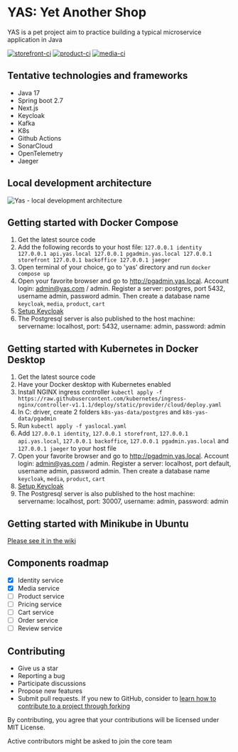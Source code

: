 # YAS: Yet Another Shop

YAS is a pet project aim to practice building a typical microservice application in Java

[![storefront-ci](https://github.com/nashtech-garage/yas/actions/workflows/storefront-ci.yaml/badge.svg)](https://github.com/nashtech-garage/yas/actions/workflows/storefront-ci.yaml)
[![product-ci](https://github.com/nashtech-garage/yas/actions/workflows/product-ci.yaml/badge.svg)](https://github.com/nashtech-garage/yas/actions/workflows/product-ci.yaml)
[![media-ci](https://github.com/nashtech-garage/yas/actions/workflows/media-ci.yaml/badge.svg)](https://github.com/nashtech-garage/yas/actions/workflows/media-ci.yaml)

## Tentative technologies and frameworks

- Java 17
- Spring boot 2.7
- Next.js
- Keycloak
- Kafka
- K8s
- Github Actions
- SonarCloud
- OpenTelemetry
- Jaeger

## Local development architecture

![Yas - local development architecture](https://raw.githubusercontent.com/nashtech-garage/yas/main/yas_architecture_local.png)

## Getting started with Docker Compose

1. Get the latest source code
1. Add the following records to your host file: 
`
127.0.0.1 identity
127.0.0.1 api.yas.local
127.0.0.1 pgadmin.yas.local
127.0.0.1 storefront
127.0.0.1 backoffice
127.0.0.1 jaeger
`
1. Open terminal of your choice, go to 'yas' directory and run `docker compose up`
1. Open your favorite browser and go to  http://pgadmin.yas.local. Account login: admin@yas.com / admin. Register a server: postgres, port 5432, username admin, password admin. Then create a database name `keycloak`, `media`, `product`, `cart`
1. [Setup Keycloak](https://github.com/nashtech-garage/yas/wiki/Keycloak-Setup/)
1. The Postgresql server is also published to the host machine: servername: localhost, port: 5432, username: admin, password: admin

## Getting started with Kubernetes in Docker Desktop

1. Get the latest source code
1. Have your Docker desktop with Kubernetes enabled
1. Install NGINX ingress controller `kubectl apply -f https://raw.githubusercontent.com/kubernetes/ingress-nginx/controller-v1.1.1/deploy/static/provider/cloud/deploy.yaml`
1. In C: driver, create 2 folders `k8s-yas-data/postgres` and `k8s-yas-data/pgadmin`
1. Run `kubectl apply -f yaslocal.yaml`
1. Add `127.0.0.1 identity`, `127.0.0.1 storefront`, `127.0.0.1 api.yas.local`, `127.0.0.1 backoffice`, `127.0.0.1 pgadmin.yas.local` and `127.0.0.1 jaeger` to your host file
1. Open your favorite browser and go to  http://pgadmin.yas.local. Account login: admin@yas.com / admin. Register a server: localhost, port default, username admin, password admin. Then create a database name `keycloak`, `media`, `product`, `cart`
1. [Setup Keycloak](https://github.com/nashtech-garage/yas/wiki/Keycloak-Setup/)
1. The Postgresql server is also published to the host machine: servername: localhost, port: 30007, username: admin, password: admin

## Getting started with Minikube in Ubuntu
[Please see it in the wiki](https://github.com/nashtech-garage/yas/wiki/Getting-started-with-Minikube-in-Ubuntu)

## Components roadmap
- [x] Identity service
- [x] Media service
- [ ] Product service
- [ ] Pricing service
- [ ] Cart service
- [ ] Order service
- [ ] Review service

## Contributing
- Give us a star
- Reporting a bug
- Participate discussions
- Propose new features
- Submit pull requests. If you new to GitHub, consider to [learn how to contribute to a project through forking](https://docs.github.com/en/get-started/quickstart/contributing-to-projects)

By contributing, you agree that your contributions will be licensed under MIT License. 

Active contributors might be asked to join the core team
